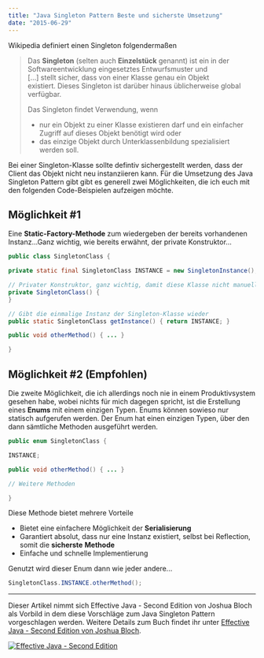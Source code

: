 ```yaml
---
title: "Java Singleton Pattern Beste und sicherste Umsetzung"
date: "2015-06-29"
---
```


Wikipedia definiert einen Singleton folgendermaßen

> Das **Singleton** (selten auch **Einzelstück** genannt) ist ein in der Softwareentwicklung eingesetztes Entwurfsmuster und \[...\] stellt sicher, dass von einer Klasse genau ein Objekt existiert. Dieses Singleton ist darüber hinaus üblicherweise global verfügbar.
> 
> Das Singleton findet Verwendung, wenn
> 
> - nur ein Objekt zu einer Klasse existieren darf und ein einfacher Zugriff auf dieses Objekt benötigt wird oder
> - das einzige Objekt durch Unterklassenbildung spezialisiert werden soll.

Bei einer Singleton-Klasse sollte defintiv sichergestellt werden, dass der Client das Objekt nicht neu instanziieren kann. Für die Umsetzung des Java Singleton Pattern gibt gibt es generell zwei Möglichkeiten, die ich euch mit den folgenden Code-Beispielen aufzeigen möchte.

## Möglichkeit #1

Eine **Static-Factory-Methode** zum wiedergeben der bereits vorhandenen Instanz...Ganz wichtig, wie bereits erwähnt, der private Konstruktor...

```java
public class SingletonClass {

private static final SingletonClass INSTANCE = new SingletonInstance();

// Privater Konstruktor, ganz wichtig, damit diese Klasse nicht manuell instanziiert werden kann!
private SingletonClass() {
}

// Gibt die einmalige Instanz der Singleton-Klasse wieder
public static SingletonClass getInstance() { return INSTANCE; }

public void otherMethod() { ... }

}
```

## Möglichkeit #2 (Empfohlen)

Die zweite Möglichkeit, die ich allerdings noch nie in einem Produktivsystem gesehen habe, wobei nichts für mich dagegen spricht, ist die Erstellung eines **Enums** mit einem einzigen Typen. Enums können sowieso nur statisch aufgerufen werden. Der Enum hat einen einzigen Typen, über den dann sämtliche Methoden ausgeführt werden.

```java
public enum SingletonClass {

INSTANCE;

public void otherMethod() { ... }

// Weitere Methoden

}
```

Diese Methode bietet mehrere Vorteile

- Bietet eine einfachere Möglichkeit der **Serialisierung**
- Garantiert absolut, dass nur eine Instanz existiert, selbst bei Reflection, somit die **sicherste** **Methode**
- Einfache und schnelle Implementierung

Genutzt wird dieser Enum dann wie jeder andere...

```java
SingletonClass.INSTANCE.otherMethod();
```

* * *

Dieser Artikel nimmt sich Effective Java - Second Edition von Joshua Bloch als Vorbild in dem diese Vorschläge zum Java Singleton Pattern vorgeschlagen werden. Weitere Details zum Buch findet ihr unter [Effective Java - Second Edition von Joshua Bloch](/books/effective-java/).

[![Effective Java - Second Edition](/effective-java.jpg "Effective Java - Second Edition")](https://www.amazon.de/gp/product/0321356683/ref=as_li_tl?ie=UTF8&camp=1638&creative=6742&creativeASIN=0321356683&linkCode=as2&tag=kevc01-21&linkId=SEPB46CIBCWK6MWL)